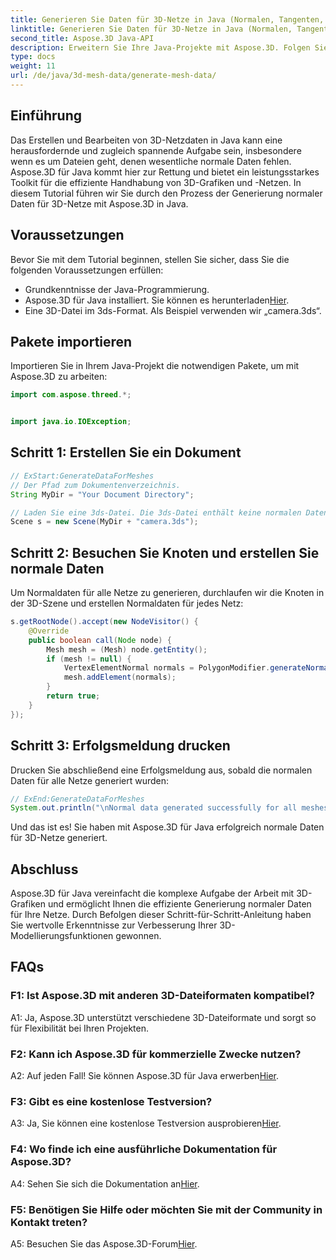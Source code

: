 ```yaml
---
title: Generieren Sie Daten für 3D-Netze in Java (Normalen, Tangenten, Binormalen)
linktitle: Generieren Sie Daten für 3D-Netze in Java (Normalen, Tangenten, Binormalen)
second_title: Aspose.3D Java-API
description: Erweitern Sie Ihre Java-Projekte mit Aspose.3D. Folgen Sie unserem Tutorial, um mühelos normale Daten für 3D-Netze zu generieren. Tauchen Sie mühelos in 3D-Grafiken ein.
type: docs
weight: 11
url: /de/java/3d-mesh-data/generate-mesh-data/
---
```

## Einführung

Das Erstellen und Bearbeiten von 3D-Netzdaten in Java kann eine herausfordernde und zugleich spannende Aufgabe sein, insbesondere wenn es um Dateien geht, denen wesentliche normale Daten fehlen. Aspose.3D für Java kommt hier zur Rettung und bietet ein leistungsstarkes Toolkit für die effiziente Handhabung von 3D-Grafiken und -Netzen. In diesem Tutorial führen wir Sie durch den Prozess der Generierung normaler Daten für 3D-Netze mit Aspose.3D in Java.

## Voraussetzungen

Bevor Sie mit dem Tutorial beginnen, stellen Sie sicher, dass Sie die folgenden Voraussetzungen erfüllen:

- Grundkenntnisse der Java-Programmierung.
- Aspose.3D für Java installiert. Sie können es herunterladen[Hier](https://releases.aspose.com/3d/java/).
- Eine 3D-Datei im 3ds-Format. Als Beispiel verwenden wir „camera.3ds“.

## Pakete importieren

Importieren Sie in Ihrem Java-Projekt die notwendigen Pakete, um mit Aspose.3D zu arbeiten:

```java
import com.aspose.threed.*;


import java.io.IOException;
```

## Schritt 1: Erstellen Sie ein Dokument

```java
// ExStart:GenerateDataForMeshes
// Der Pfad zum Dokumentenverzeichnis.
String MyDir = "Your Document Directory";

// Laden Sie eine 3ds-Datei. Die 3ds-Datei enthält keine normalen Daten, aber eine Glättungsgruppe
Scene s = new Scene(MyDir + "camera.3ds");
```

## Schritt 2: Besuchen Sie Knoten und erstellen Sie normale Daten

Um Normaldaten für alle Netze zu generieren, durchlaufen wir die Knoten in der 3D-Szene und erstellen Normaldaten für jedes Netz:

```java
s.getRootNode().accept(new NodeVisitor() {
    @Override
    public boolean call(Node node) {
        Mesh mesh = (Mesh) node.getEntity();
        if (mesh != null) {
            VertexElementNormal normals = PolygonModifier.generateNormal(mesh);
            mesh.addElement(normals);
        }
        return true;
    }
});
```

## Schritt 3: Erfolgsmeldung drucken

Drucken Sie abschließend eine Erfolgsmeldung aus, sobald die normalen Daten für alle Netze generiert wurden:

```java
// ExEnd:GenerateDataForMeshes
System.out.println("\nNormal data generated successfully for all meshes.");
```

Und das ist es! Sie haben mit Aspose.3D für Java erfolgreich normale Daten für 3D-Netze generiert.

## Abschluss

Aspose.3D für Java vereinfacht die komplexe Aufgabe der Arbeit mit 3D-Grafiken und ermöglicht Ihnen die effiziente Generierung normaler Daten für Ihre Netze. Durch Befolgen dieser Schritt-für-Schritt-Anleitung haben Sie wertvolle Erkenntnisse zur Verbesserung Ihrer 3D-Modellierungsfunktionen gewonnen.

## FAQs

### F1: Ist Aspose.3D mit anderen 3D-Dateiformaten kompatibel?

A1: Ja, Aspose.3D unterstützt verschiedene 3D-Dateiformate und sorgt so für Flexibilität bei Ihren Projekten.

### F2: Kann ich Aspose.3D für kommerzielle Zwecke nutzen?

 A2: Auf jeden Fall! Sie können Aspose.3D für Java erwerben[Hier](https://purchase.aspose.com/buy).

### F3: Gibt es eine kostenlose Testversion?

 A3: Ja, Sie können eine kostenlose Testversion ausprobieren[Hier](https://releases.aspose.com/).

### F4: Wo finde ich eine ausführliche Dokumentation für Aspose.3D?

 A4: Sehen Sie sich die Dokumentation an[Hier](https://reference.aspose.com/3d/java/).

### F5: Benötigen Sie Hilfe oder möchten Sie mit der Community in Kontakt treten?

 A5: Besuchen Sie das Aspose.3D-Forum[Hier](https://forum.aspose.com/c/3d/18).